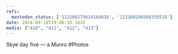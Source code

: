 ```yaml
---
refs:
  mastodon_status: ['113160275634164635', '113160296566335518']
date: 2024-09-18T19:46:16.163Z
media: ["410", "411", "412", "413"]
---
```


Skye day five — a Munro #Photos


